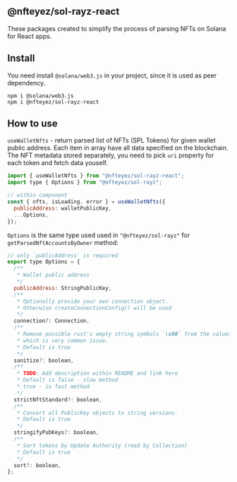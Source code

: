 ## @nfteyez/sol-rayz-react

These packages created to simplify the process of parsing NFTs on Solana for React apps.

## Install

You need install `@solana/web3.js` in your project, since it is used as peer dependency.

```
npm i @solana/web3.js
npm i @nfteyez/sol-rayz-react

```

## How to use

`useWalletNfts` - return parsed list of NFTs (SPL Tokens) for given wallet public address. Each item in array have all data specified on the blockchain. The NFT metadata stored separately, you need to pick `uri` property for each token and fetch data youself.

```javascript
import { useWalletNfts } from "@nfteyez/sol-rayz-react";
import type { Options } from "@nfteyez/sol-rayz";

// within component
const { nfts, isLoading, error } = useWalletNfts({
  publicAddress: walletPublicKey,
  ...Options,
});
```

`Options` is the same type used used in `"@nfteyez/sol-rayz"` for `getParsedNftAccountsByOwner` method:

```javascript
// only `publicAddress` is required
export type Options = {
  /**
   * Wallet public address
   */
  publicAddress: StringPublicKey,
  /**
   * Optionally provide your own connection object.
   * Otherwise createConnectionConfig() will be used
   */
  connection?: Connection,
  /**
   * Remove possible rust's empty string symbols `\x00` from the values,
   * which is very common issue.
   * Default is true
   */
  sanitize?: boolean,
  /**
   * TODO: Add description within README and link here
   * Default is false - slow method
   * true - is fast method
   */
  strictNftStandard?: boolean,
  /**
   * Convert all PublicKey objects to string versions.
   * Default is true
   */
  stringifyPubKeys?: boolean,
  /**
   * Sort tokens by Update Authority (read by Collection)
   * Default is true
   */
  sort?: boolean,
};
```
